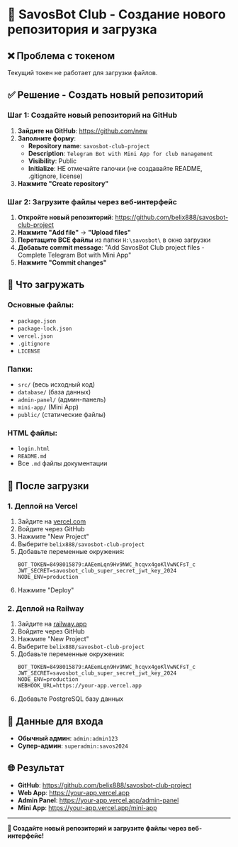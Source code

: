 # 🚀 SavosBot Club - Создание нового репозитория и загрузка

## ❌ Проблема с токеном
Текущий токен не работает для загрузки файлов.

## ✅ Решение - Создать новый репозиторий

### Шаг 1: Создайте новый репозиторий на GitHub

1. **Зайдите на GitHub**: https://github.com/new
2. **Заполните форму**:
   - **Repository name**: `savosbot-club-project`
   - **Description**: `Telegram Bot with Mini App for club management`
   - **Visibility**: Public
   - **Initialize**: НЕ отмечайте галочки (не создавайте README, .gitignore, license)
3. **Нажмите "Create repository"**

### Шаг 2: Загрузите файлы через веб-интерфейс

1. **Откройте новый репозиторий**: https://github.com/belix888/savosbot-club-project
2. **Нажмите "Add file"** → **"Upload files"**
3. **Перетащите ВСЕ файлы** из папки `H:\savosbot\` в окно загрузки
4. **Добавьте commit message**: "Add SavosBot Club project files - Complete Telegram Bot with Mini App"
5. **Нажмите "Commit changes"**

## 📁 Что загружать

### Основные файлы:
- `package.json`
- `package-lock.json`
- `vercel.json`
- `.gitignore`
- `LICENSE`

### Папки:
- `src/` (весь исходный код)
- `database/` (база данных)
- `admin-panel/` (админ-панель)
- `mini-app/` (Mini App)
- `public/` (статические файлы)

### HTML файлы:
- `login.html`
- `README.md`
- Все `.md` файлы документации

## 🎯 После загрузки

### 1. Деплой на Vercel
1. Зайдите на [vercel.com](https://vercel.com)
2. Войдите через GitHub
3. Нажмите "New Project"
4. Выберите `belix888/savosbot-club-project`
5. Добавьте переменные окружения:
   ```
   BOT_TOKEN=8498015879:AAEemLqn9Hv9NWC_hcqvx4goKlVwNCFsT_c
   JWT_SECRET=savosbot_club_super_secret_jwt_key_2024
   NODE_ENV=production
   ```
6. Нажмите "Deploy"

### 2. Деплой на Railway
1. Зайдите на [railway.app](https://railway.app)
2. Войдите через GitHub
3. Нажмите "New Project"
4. Выберите `belix888/savosbot-club-project`
5. Добавьте переменные окружения:
   ```
   BOT_TOKEN=8498015879:AAEemLqn9Hv9NWC_hcqvx4goKlVwNCFsT_c
   JWT_SECRET=savosbot_club_super_secret_jwt_key_2024
   NODE_ENV=production
   WEBHOOK_URL=https://your-app.vercel.app
   ```
6. Добавьте PostgreSQL базу данных

## 🔑 Данные для входа
- **Обычный админ**: `admin:admin123`
- **Супер-админ**: `superadmin:savos2024`

## 🌐 Результат
- **GitHub**: https://github.com/belix888/savosbot-club-project
- **Web App**: https://your-app.vercel.app
- **Admin Panel**: https://your-app.vercel.app/admin-panel
- **Mini App**: https://your-app.vercel.app/mini-app

---

**🚀 Создайте новый репозиторий и загрузите файлы через веб-интерфейс!**
